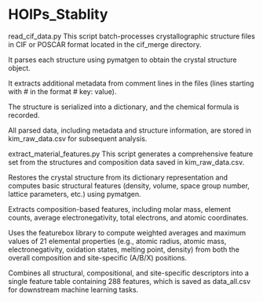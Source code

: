 # HOIPs_Stablity
read_cif_data.py
This script batch-processes crystallographic structure files in CIF or POSCAR format located in the cif_merge directory.

It parses each structure using pymatgen to obtain the crystal structure object.

It extracts additional metadata from comment lines in the files (lines starting with # in the format # key: value).

The structure is serialized into a dictionary, and the chemical formula is recorded.

All parsed data, including metadata and structure information, are stored in kim_raw_data.csv for subsequent analysis.

extract_material_features.py
This script generates a comprehensive feature set from the structures and composition data saved in kim_raw_data.csv.

Restores the crystal structure from its dictionary representation and computes basic structural features (density, volume, space group number, lattice parameters, etc.) using pymatgen.

Extracts composition-based features, including molar mass, element counts, average electronegativity, total electrons, and atomic coordinates.

Uses the featurebox library to compute weighted averages and maximum values of 21 elemental properties (e.g., atomic radius, atomic mass, electronegativity, oxidation states, melting point, density) from both the overall composition and site-specific (A/B/X) positions.

Combines all structural, compositional, and site-specific descriptors into a single feature table containing 288 features, which is saved as data_all.csv for downstream machine learning tasks.
